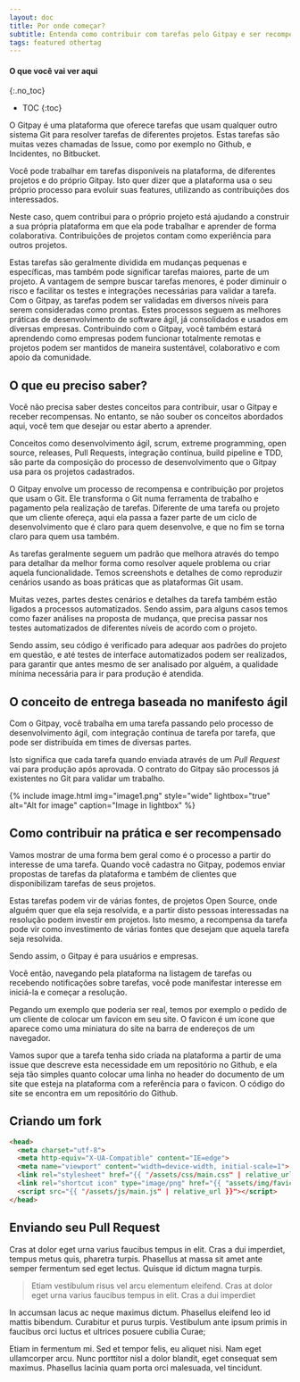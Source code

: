 ```yaml
---
layout: doc
title: Por onde começar?
subtitle: Entenda como contribuir com tarefas pelo Gitpay e ser recompensado
tags: featured othertag
---
```


#### O que você vai ver aqui
{:.no_toc}
* TOC
{:toc}

O Gitpay é uma plataforma que oferece tarefas que usam qualquer outro sistema Git para resolver tarefas de diferentes projetos. Estas tarefas são muitas vezes chamadas de Issue, como por exemplo no Github, e Incidentes, no Bitbucket.

Você pode trabalhar em tarefas disponíveis na plataforma, de diferentes projetos e do próprio Gitpay. Isto quer dizer que a plataforma usa o seu próprio processo para evoluir suas features, utilizando as contribuições dos interessados.

Neste caso, quem contribui para o próprio projeto está ajudando a construir a sua própria plataforma em que ela pode trabalhar e aprender de forma colaborativa. Contribuições de projetos contam como experiência para outros projetos.

Estas tarefas são geralmente dividida em mudanças pequenas e específicas, mas também pode significar tarefas maiores, parte de um projeto. A vantagem de sempre buscar tarefas menores, é poder diminuir o risco e facilitar os testes e integrações necessárias para validar a tarefa.
Com o Gitpay, as tarefas podem ser validadas em diversos níveis para serem consideradas como prontas. Estes processos seguem as melhores práticas de desenvolvimento de software ágil, já consolidados e usados em diversas empresas. Contribuindo com o Gitpay, você também estará aprendendo como empresas podem funcionar totalmente remotas e projetos podem ser mantidos de maneira sustentável, colaborativo e com apoio da comunidade. 

## O que eu preciso saber?
Você não precisa saber destes conceitos para contribuir, usar o Gitpay e receber recompensas. No entanto, se não souber os conceitos abordados aqui, você tem que desejar ou estar aberto a aprender.

Conceitos como desenvolvimento ágil, scrum, extreme programming, open source, releases, Pull Requests, integração contínua, build pipeline e TDD, são parte da composição do processo de desenvolvimento que o Gitpay usa para os projetos cadastrados.

O Gitpay envolve um processo de recompensa e contribuição por projetos que usam o Git. Ele transforma o Git numa ferramenta de trabalho e pagamento pela realização de tarefas. Diferente de uma tarefa ou projeto que um cliente ofereça, aqui ela passa a fazer parte de um ciclo de desenvolvimento que é claro para quem desenvolve, e que no fim se torna claro para quem usa também.

As tarefas geralmente seguem um padrão que melhora através do tempo para detalhar da melhor forma como resolver aquele problema ou criar aquela funcionalidade. Temos screenshots e detalhes de como reproduzir cenários usando as boas práticas que as plataformas Git usam.

Muitas vezes, partes destes cenários e detalhes da tarefa também estão ligados a processos automatizados. Sendo assim, para alguns casos temos como fazer análises na proposta de mudança, que precisa passar nos testes automatizados de diferentes níveis de acordo com o projeto.

Sendo assim, seu código é verificado para adequar aos padrões do projeto em questão, e até testes de interface automatizados podem ser realizados, para garantir que antes mesmo de ser analisado por alguém, a qualidade mínima necessária para ir para produção é atendida.

## O conceito de entrega baseada no manifesto ágil

Com o Gitpay, você trabalha em uma tarefa passando pelo processo de desenvolvimento ágil, com integração contínua de tarefa por tarefa, que pode ser distribuída em times de diversas partes.

Isto significa que cada tarefa quando enviada através de um *Pull Request* vai para produção após aprovada. O contrato do Gitpay são processos já existentes no Git para validar um trabalho. 

{% include image.html img="image1.png" style="wide" lightbox="true" alt="Alt for image" caption="Image in lightbox" %}

## Como contribuir na prática e ser recompensado
Vamos mostrar de uma forma bem geral como é o processo a partir do interesse de uma tarefa. Quando você cadastra no Gitpay, podemos enviar propostas de tarefas da plataforma e também de clientes que disponibilizam tarefas de seus projetos.

Estas tarefas podem vir de várias fontes, de projetos Open Source, onde alguém quer que ela seja resolvida, e a partir disto pessoas interessadas na resolução podem investir em projetos. Isto mesmo, a recompensa da tarefa pode vir como investimento de várias fontes que desejam que aquela tarefa seja resolvida.

Sendo assim, o Gitpay é para usuários e empresas.

Você então, navegando pela plataforma na listagem de tarefas ou recebendo notificações sobre tarefas, você pode manifestar interesse em iniciá-la e começar a resolução.

Pegando um exemplo que poderia ser real, temos por exemplo o pedido de um cliente de colocar um favicon em seu site. O favicon é um ícone que aparece como uma miniatura do site na barra de endereços de um navegador.

Vamos supor que a tarefa tenha sido criada na plataforma a partir de uma issue que descreve esta necessidade em um repositório no Github, e ela seja tão simples quanto colocar uma linha no header do documento de um site que esteja na plataforma com a referência para o favicon. O código do site se encontra em um repositório do Github.


## Criando um fork




```html
<head>
  <meta charset="utf-8">
  <meta http-equiv="X-UA-Compatible" content="IE=edge">
  <meta name="viewport" content="width=device-width, initial-scale=1">
  <link rel="stylesheet" href="{{ "/assets/css/main.css" | relative_url }}">
  <link rel="shortcut icon" type="image/png" href="{{ "assets/img/favicon.png" | relative_url }}" >
  <script src="{{ "/assets/js/main.js" | relative_url }}"></script>
</head>
```


## Enviando seu Pull Request
Cras at dolor eget urna varius faucibus tempus in elit. Cras a dui imperdiet, tempus metus quis, pharetra turpis. Phasellus at massa sit amet ante semper fermentum sed eget lectus. Quisque id dictum magna turpis.

> Etiam vestibulum risus vel arcu elementum eleifend. Cras at dolor eget urna varius faucibus tempus in elit. Cras a dui imperdiet

In accumsan lacus ac neque maximus dictum. Phasellus eleifend leo id mattis bibendum. Curabitur et purus turpis. Vestibulum ante ipsum primis in faucibus orci luctus et ultrices posuere cubilia Curae;

Etiam in fermentum mi. Sed et tempor felis, eu aliquet nisi. Nam eget ullamcorper arcu. Nunc porttitor nisl a dolor blandit, eget consequat sem maximus. Phasellus lacinia quam porta orci malesuada, vel tincidunt.
